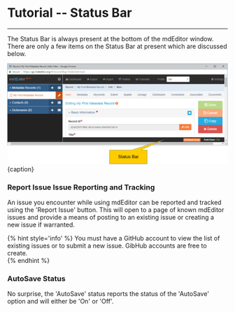 # Tutorial -- Status Bar
---

The <span class="md-window">Status Bar</span> is always present at the bottom of the mdEditor window.  There are only a few items on the <span class="md-window">Status Bar</span> at present which are discussed below.

![The Status Bar](/assets/tutorial/status-bar.png){caption}

### <span class="btn btn-warning btn-sm"> <i class="fa fa-github"> </i> Report Issue</span> Issue Reporting and Tracking 

An issue you encounter while using mdEditor can be reported and tracked using the 'Report Issue' button.  This will open to a page of known mdEditor issues and provide a means of posting to an existing issue or creating a new issue if warranted. 

{% hint style='info' %}
You must have a GitHub account to view the list of existing issues or to submit a new issue. GibHub accounts are free to create.  
{% endhint %}


### AutoSave Status

No surprise, the 'AutoSave' status reports the status of the 'AutoSave' option and will either be 'On' or 'Off'.
